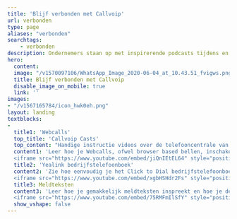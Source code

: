 ```yaml
---
title: 'Blijf verbonden met Callvoip'
url: verbonden
type: page
aliases: "verbonden"
searchtags:
    - verbonden
description: Ondernemers staan op met inspirerende podcasts tijdens en na de coronacrisis. Blijf verbonden met Callvoip.
hero:
  content:
  image: "/v1570097106/WhatsApp_Image_2020-06-04_at_10.43.51_fvigws.png"
  title: Blijf verbonden met Callvoip
  disable_image_on_mobile: true
  link: ''
images:
- "/v1567165784/icon_hwk0eh.png"
layout: landing
textblocks:
- 
  title1: 'Webcalls'
  top_title: 'Callvoip Casts'
  top_content: "Handige instructie videos over de telefooncentrale van Callvoip."
  content1: 'Leer hoe je Webcalls, ofwel browser based bellen, inschakelt en gebruikt.<br><br><br><div style="position: relative; padding-bottom: 56.25%; height: 0; overflow: hidden;">
  <iframe src="https://www.youtube.com/embed/jiQnIEtEL64" style="position: absolute; top: 0; left: 0; width: 100%; height: 100%; border:0;" allowfullscreen title="YouTube Video"></iframe></div>'
  title2: 'Yealink bedrijfstelefoonboek'
  content2: 'Zie hoe eenvoudig je het Click to Dial bedrijfstelefoonboek met jouw Yealink IP-telefoon kunt koppelen.<br><br><div style="position: relative; padding-bottom: 56.25%; height: 0; overflow: hidden;">
  <iframe src="https://www.youtube.com/embed/xgbHSHdr2Fs" style="position: absolute; top: 0; left: 0; width: 100%; height: 100%; border:0;" allowfullscreen title="YouTube Video"></iframe></div>'
  title3: Meldteksten
  content3: 'Leer hoe je gemakkelijk meldteksten inspreekt en hoe je deze zelf op de online telefooncentrale kunt plaatsen.<br><br><div style="position: relative; padding-bottom: 56.25%; height: 0; overflow: hidden;">
  <iframe src="https://www.youtube.com/embed/75RMFmIlSfY" style="position: absolute; top: 0; left: 0; width: 100%; height: 100%; border:0;" allowfullscreen title="YouTube Video"></iframe></div>'
  show_vshape: false
---
```

